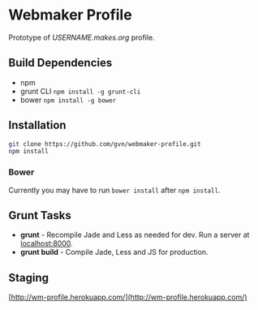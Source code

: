 # Webmaker Profile

Prototype of *USERNAME.makes.org* profile.

## Build Dependencies

- npm
- grunt CLI `npm install -g grunt-cli`
- bower `npm install -g bower`

## Installation

```bash
git clone https://github.com/gvn/webmaker-profile.git
npm install
```

### Bower

Currently you may have to run `bower install` after `npm install`.

## Grunt Tasks

- **grunt** - Recompile Jade and Less as needed for dev. Run a server at [localhost:8000](http://localhost:8000).
- **grunt build** - Compile Jade, Less and JS for production.

## Staging

[http://wm-profile.herokuapp.com/](http://wm-profile.herokuapp.com/)
